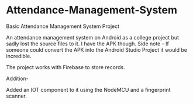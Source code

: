 # Attendance-Management-System
Basic Attendance Management System Project

An attendance management system on Android as a college project but sadly lost the source files to it. I have the APK though. Side note - If someone could convert the APK into the Android Studio Project it would be incredible. 

The project works with Firebase to store records.

Addition-

Added an IOT component to it using the NodeMCU and a fingerprint scanner.
